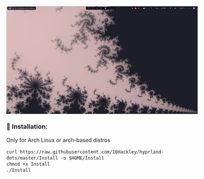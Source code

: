 <img src="2024-06-25_03-17.png" alt="Preview" align="center">

### 💾 Installation:
Only for Arch Linux or arch-based distros

```
curl https://raw.githubusercontent.com/16Hackley/hyprland-dots/master/Install -o $HOME/Install
chmod +x Install
./Install
```
